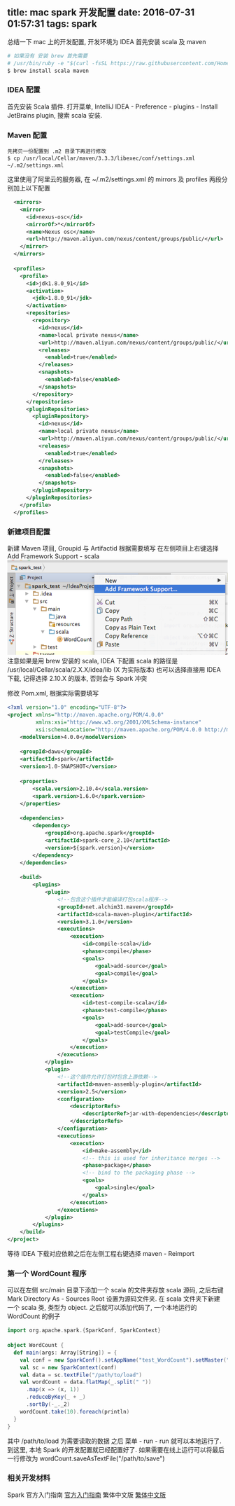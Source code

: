 title: mac spark 开发配置
date: 2016-07-31 01:57:31
tags: spark
---
总结一下 mac 上的开发配置, 开发环境为 IDEA
首先安装 scala 及 maven
``` bash
# 如果没有 安装 brew 首先需要
# /usr/bin/ruby -e "$(curl -fsSL https://raw.githubusercontent.com/Homebrew/install/master/install)"
$ brew install scala maven
```
### IDEA 配置
首先安装 Scala 插件. 打开菜单, IntelliJ IDEA - Preference - plugins - Install JetBrains plugin, 搜索 scala 安装.

### Maven 配置
``` shell
先拷贝一份配置到 .m2 目录下再进行修改
$ cp /usr/local/Cellar/maven/3.3.3/libexec/conf/settings.xml ~/.m2/settings.xml
```
这里使用了阿里云的服务器, 在 ~/.m2/settings.xml 的 mirrors 及 profiles 两段分别加上以下配置

``` xml
  <mirrors>
    <mirror>
      <id>nexus-osc</id>
      <mirrorOf>*</mirrorOf>
      <name>Nexus osc</name>
      <url>http://maven.aliyun.com/nexus/content/groups/public/</url>
    </mirror>
  </mirrors>
  
  <profiles>
    <profile>
      <id>jdk1.8.0_91</id>
      <activation>
        <jdk>1.8.0_91</jdk>
      </activation>
      <repositories>
        <repository>
          <id>nexus</id>
          <name>local private nexus</name>
          <url>http://maven.aliyun.com/nexus/content/groups/public/</url>
          <releases>
            <enabled>true</enabled>
          </releases>
          <snapshots>
            <enabled>false</enabled>
          </snapshots>
        </repository>
      </repositories>
      <pluginRepositories>
        <pluginRepository>
          <id>nexus</id>
          <name>local private nexus</name>
          <url>http://maven.aliyun.com/nexus/content/groups/public/</url>
          <releases>
            <enabled>true</enabled>
          </releases>
          <snapshots>
            <enabled>false</enabled>
          </snapshots>
        </pluginRepository>
      </pluginRepositories>
    </profile>
  </profiles>
```
### 新建项目配置
新建 Maven 项目, Groupid 与 Artifactid 根据需要填写
在左侧项目上右键选择 Add Framework Support - scala
![add scala support](images/spark/add_scala_support.png)
注意如果是用 brew 安装的 scala,  IDEA 下配置 scala 的路径是 /usr/local/Cellar/scala/2.X.X/idea/lib (X 为实际版本)
也可以选择直接用 IDEA 下载, 记得选择 2.10.X 的版本, 否则会与 Spark 冲突

修改 Pom.xml, 根据实际需要填写
``` xml
<?xml version="1.0" encoding="UTF-8"?>
<project xmlns="http://maven.apache.org/POM/4.0.0"
         xmlns:xsi="http://www.w3.org/2001/XMLSchema-instance"
         xsi:schemaLocation="http://maven.apache.org/POM/4.0.0 http://maven.apache.org/xsd/maven-4.0.0.xsd">
    <modelVersion>4.0.0</modelVersion>
 
    <groupId>dawu</groupId>
    <artifactId>spark</artifactId>
    <version>1.0-SNAPSHOT</version>
 
    <properties>
        <scala.version>2.10.4</scala.version>
        <spark.version>1.6.0</spark.version>
    </properties>
 
    <dependencies>
        <dependency>
            <groupId>org.apache.spark</groupId>
            <artifactId>spark-core_2.10</artifactId>
            <version>${spark.version}</version>
        </dependency>
    </dependencies>
 
    <build>
        <plugins>
            <plugin>
                <!--包含这个插件才能编译打包scala程序-->
                <groupId>net.alchim31.maven</groupId>
                <artifactId>scala-maven-plugin</artifactId>
                <version>3.1.0</version>
                <executions>
                    <execution>
                        <id>compile-scala</id>
                        <phase>compile</phase>
                        <goals>
                            <goal>add-source</goal>
                            <goal>compile</goal>
                        </goals>
                    </execution>
                    <execution>
                        <id>test-compile-scala</id>
                        <phase>test-compile</phase>
                        <goals>
                            <goal>add-source</goal>
                            <goal>testCompile</goal>
                        </goals>
                    </execution>
                </executions>
            </plugin>
            <plugin>
                <!--这个插件允许打包时包含上游依赖-->
                <artifactId>maven-assembly-plugin</artifactId>
                <version>2.5</version>
                <configuration>
                    <descriptorRefs>
                        <descriptorRef>jar-with-dependencies</descriptorRef>
                    </descriptorRefs>
                </configuration>
                <executions>
                    <execution>
                        <id>make-assembly</id>
                        <!-- this is used for inheritance merges -->
                        <phase>package</phase>
                        <!-- bind to the packaging phase -->
                        <goals>
                            <goal>single</goal>
                        </goals>
                    </execution>
                </executions>
            </plugin>
        </plugins>
    </build>
</project>
```
等待 IDEA 下载对应依赖之后在左侧工程右键选择 maven - Reimport

### 第一个 WordCount 程序

可以在左侧 src/main 目录下添加一个 scala 的文件夹存放 scala 源码, 之后右键 Mark Directory As - Sources Root 设置为源码文件夹.
在 scala 文件夹下新建 一个 scala 类, 类型为 object. 之后就可以添加代码了, 一个本地运行的 WordCount 的例子

```scala WordCount.scala
import org.apache.spark.{SparkConf, SparkContext}
 
object WordCount {
  def main(args: Array[String]) = {
    val conf = new SparkConf().setAppName("test_WordCount").setMaster("local[*]")
    val sc = new SparkContext(conf)
    val data = sc.textFile("/path/to/load")
    val wordCount = data.flatMap(_.split(" "))
      .map(x => (x, 1))
      .reduceByKey(_ + _)
      .sortBy(-_._2)
    wordCount.take(10).foreach(println)
  }
}
```

其中 /path/to/load 为需要读取的数据
之后 菜单 - run - run 就可以本地运行了.
到这里, 本地 Spark 的开发配置就已经配置好了.
如果需要在线上运行可以将最后一行修改为 wordCount.saveAsTextFile("/path/to/save")

### 相关开发材料
Spark 官方入门指南 [官方入门指南](http://spark.apache.org/docs/latest/programming-guide.html)
繁体中文版 [繁体中文版]( https://taiwansparkusergroup.gitbooks.io/spark-programming-guide-zh-tw/content/index.html)

